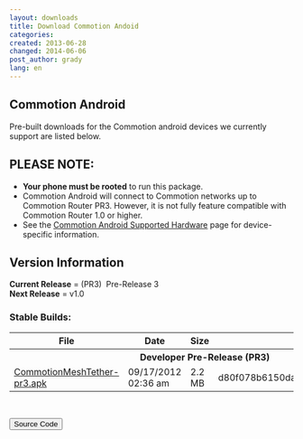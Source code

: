 ```yaml
---
layout: downloads
title: Download Commotion Andoid
categories:
created: 2013-06-28
changed: 2014-06-06
post_author: grady
lang: en
---
```

## Commotion Android

<p>Pre-built downloads for the Commotion android devices we currently support are listed below.</p>

<h2>PLEASE NOTE:</h2>
<p>
	<ul>
		<li><strong>Your phone must be rooted</strong> to run this package.</li>
		<li>Commotion Android will connect to Commotion networks up to Commotion Router PR3. However, it is not fully feature compatible with Commotion Router 1.0 or higher.</li>
  		<li>See the <a href="/docs/supported-devices/#phones">Commotion Android Supported Hardware</a> page for device-specific information.</li>
	</ul>
</p>

<h2>Version Information</h2>
<p>
<strong>Current Release</strong> = (PR3)&nbsp; Pre-Release 3<br />
<strong>Next Release</strong> = v1.0</p>

<h3>Stable Builds:</h3>

<table class="table table-bordered">
	<thead>
		<tr>
			<th>File</th>
			<th>Date</th>
			<th>Size</th>
			<th>MD5</th>
		</tr>
	</thead>
	<tbody>
		<tr>
			<th colspan="4">Developer Pre-Release (PR3)</th>
		</tr>
		<tr>
			<td><a href="https://downloads.commotionwireless.net/android/commotion-android.apk" title="Commotion MeshTether for Android">CommotionMeshTether-pr3.apk</a></td>
			<td>09/17/2012 02:36 am</td>
			<td>2.2 MB</td>
			<td>d80f078b6150daa1cb4dd6e79d134eea</td>
		</tr>
	</tbody>
</table>
<p>&nbsp;</p>

<p><button class="btn btn-default" href="https://github.com/opentechinstitute/commotion-android" id="android-source-btn">Source Code</button></p>
